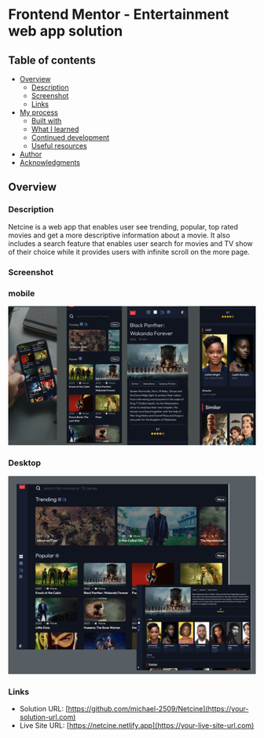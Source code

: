 # Frontend Mentor - Entertainment web app solution

## Table of contents

- [Overview](#overview)
  - [Description](#the-challenge)
  - [Screenshot](#screenshot)
  - [Links](#links)
- [My process](#my-process)
  - [Built with](#built-with)
  - [What I learned](#what-i-learned)
  - [Continued development](#continued-development)
  - [Useful resources](#useful-resources)
- [Author](#author)
- [Acknowledgments](#acknowledgments)

## Overview

### Description

Netcine is a web app that enables user see trending, popular, top rated movies and get a more descriptive information about a movie.
It also includes a search feature that enables user search for movies and TV show of their choice while it provides users with infinite scroll
on the more page.

### Screenshot

### mobile

![](./public/Preview/Mobile.png)

### Desktop

![](./public/Preview/Desktop.png)

### Links

- Solution URL: [https://github.com/michael-2509/Netcine](https://your-solution-url.com)
- Live Site URL: [https://netcine.netlify.app](https://your-live-site-url.com)
